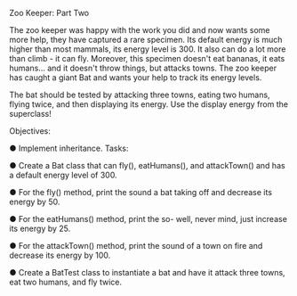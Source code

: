 

Zoo Keeper: Part Two

The zoo keeper was happy with the work you did and now wants some more help, they have captured a rare specimen. Its default energy is much higher than most mammals, its energy level is 300. It also can do a lot more than climb - it can fly. Moreover, this specimen doesn't eat bananas, it eats humans... and it doesn't throw things, but attacks towns. The zoo keeper has caught a giant Bat and wants your help to track its energy levels.

The bat should be tested by attacking three towns, eating two humans, flying twice, and then displaying its energy. Use the display energy from the superclass!

Objectives:

● Implement inheritance.
Tasks:

● Create a Bat class that can fly(), eatHumans(), and attackTown() and has a default energy level of 300.

● For the fly() method, print the sound a bat taking off and decrease its energy by 50.

● For the eatHumans() method, print the so- well, never mind, just increase its energy by 25.

● For the attackTown() method, print the sound of a town on fire and decrease its energy by 100.

● Create a BatTest class to instantiate a bat and have it attack three towns, eat two humans, and fly twice.
